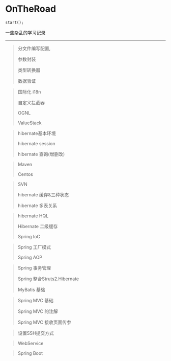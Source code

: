 # OnTheRoad

 

```
start();
```

一些杂乱的学习记录





-----

> 分文件编写配置,
>
> 参数封装
>
> 类型转换器
>
> 数据验证



>国际化 i18n
>
>自定义拦截器
>
>OGNL
>
>ValueStack



> hibernate基本环境
>
> hibernate session
>
> hibernate 查询(增删改)



> Maven
>
> Centos



> SVN 
>
> hibernate 缓存&三种状态
>
> hibernate 多表关系



> hibernate HQL
>
> Hibernate 二级缓存
>
> Spring IoC



> Spring 工厂模式
>
> Spring AOP



> Spring  事务管理
>
> Spring  整合Struts2.Hibernate
>
> MyBatis 基础



> Spring MVC 基础
>
> Spring MVC 的注解
>
> Spring MVC 接收页面传参



> 设置SSH提交方式  



> WebService



> Spring Boot